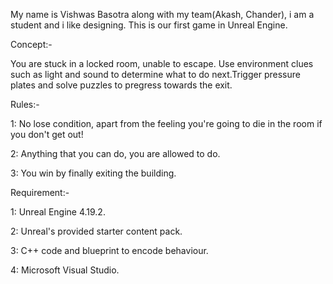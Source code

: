 My name is Vishwas Basotra along with my team(Akash, Chander), i am a student and i like designing. This is our first game in Unreal Engine.


Concept:-


You are stuck in a locked room, unable to escape. Use environment clues such as light and sound to determine what to do next.Trigger pressure plates and solve puzzles to pregress towards the exit.


Rules:-


1: No lose condition, apart from the feeling you're going to die in the room if you don't get out!

2: Anything that you can do, you are allowed to do.

3: You win by finally exiting the building.


Requirement:-


1: Unreal Engine 4.19.2.

2: Unreal's provided starter content pack.

3: C++ code and blueprint to encode behaviour.

4: Microsoft Visual Studio.
